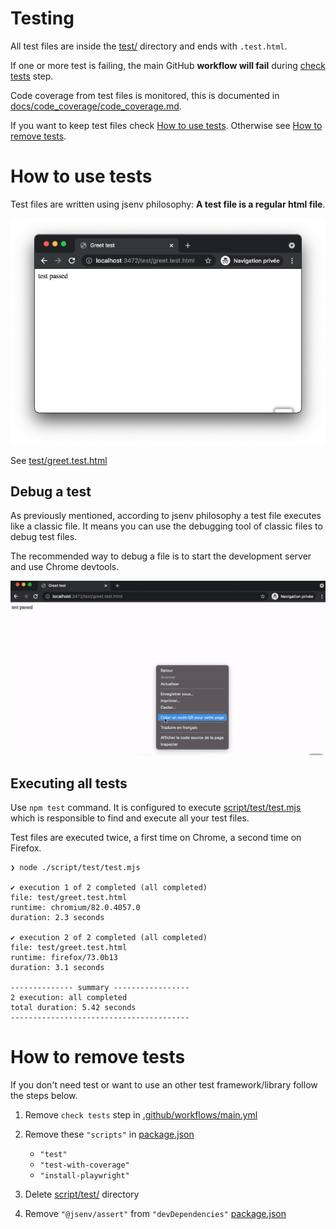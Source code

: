 <!-- https://github.com/github/docs/blob/main/tests/README.md -->

# Testing

All test files are inside the [test/](./test/) directory and ends with `.test.html`.

If one or more test is failing, the main GitHub **workflow will fail** during [check tests](../../.github/workflows/main.yml#L44) step.

Code coverage from test files is monitored, this is documented in [docs/code_coverage/code_coverage.md](../code_coverage/code_coverage.md#code-coverage).

If you want to keep test files check [How to use tests](#How-to-use-tests). Otherwise see [How to remove tests](#How-to-remove-tests).

# How to use tests

Test files are written using jsenv philosophy: **A test file is a regular html file**.

![stuff](./greet_test_chrome.png)

See [test/greet.test.html](../../test/greet.test.html)

## Debug a test

As previously mentioned, according to jsenv philosophy a test file executes like a classic file. It means you can use the debugging tool of classic files to debug test files.

The recommended way to debug a file is to start the development server and use Chrome devtools.

![Screencast test with chrome devtools](./test_chrome_devtools.gif)

## Executing all tests

Use `npm test` command. It is configured to execute [script/test/test.mjs](../../script/test/test.mjs) which is responsible to find and execute all your test files.

Test files are executed twice, a first time on Chrome, a second time on Firefox.

```console
❯ node ./script/test/test.mjs

✔ execution 1 of 2 completed (all completed)
file: test/greet.test.html
runtime: chromium/82.0.4057.0
duration: 2.3 seconds

✔ execution 2 of 2 completed (all completed)
file: test/greet.test.html
runtime: firefox/73.0b13
duration: 3.1 seconds

-------------- summary -----------------
2 execution: all completed
total duration: 5.42 seconds
----------------------------------------
```

# How to remove tests

If you don't need test or want to use an other test framework/library follow the steps below.

1. Remove `check tests` step in [.github/workflows/main.yml](../../.github/workflows/main.yml#L44)
2. Remove these `"scripts"` in [package.json](../../package.json#L24)

   - `"test"`
   - `"test-with-coverage"`
   - `"install-playwright"`

3. Delete [script/test/](../../script/test/) directory
4. Remove `"@jsenv/assert"` from `"devDependencies"` [package.json](../../package.json#L47)
